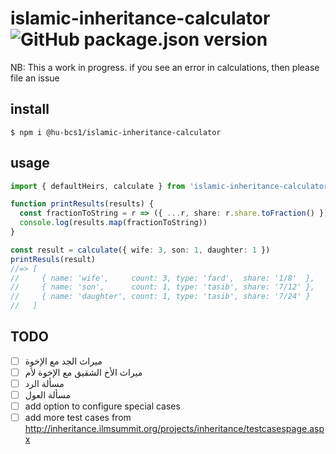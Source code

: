 # islamic-inheritance-calculator ![GitHub package.json version](https://img.shields.io/github/package-json/v/HU-BCS1/islamic-inheritance-calculator.svg)
NB: This a work in progress. if you see an error in calculations, then please file an issue

## install
```
$ npm i @hu-bcs1/islamic-inheritance-calculator
```

## usage
```typescript
import { defaultHeirs, calculate } from 'islamic-inheritance-calculator'

function printResults(results) {
  const fractionToString = r => ({ ...r, share: r.share.toFraction() })
  console.log(results.map(fractionToString))
}

const result = calculate({ wife: 3, son: 1, daughter: 1 })
printResuls(result)
//=> [
//     { name: 'wife',     count: 3, type: 'fard',  share: '1/8'  },
//     { name: 'son',      count: 1, type: 'tasib', share: '7/12' },
//     { name: 'daughter', count: 1, type: 'tasib', share: '7/24' }
//   ]
```

## TODO
- [ ] ميراث الجد مع الإخوة
- [ ] ميراث الأخ الشقيق مع الإخوة لأم
- [ ] مسألة الرد
- [ ] مسألة العول
- [ ] add option to configure special cases
- [ ] add more test cases from http://inheritance.ilmsummit.org/projects/inheritance/testcasespage.aspx
